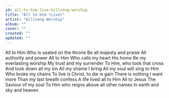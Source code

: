 ```yaml
---
id: all-to-him-live-hillsong-worship
title: "All to Him (Live)"
artist: "Hillsong Worship"
album: ""
cover: ""
created: ""
updated: ""
---
```


All to Him
Who is seated on the throne
Be all majesty and praise
All authority and power
All to Him
Who calls my heart His home
Be my everlasting worship
My trust and my surrender
To Him, who took that cross
And took down all my sin
All my shame I bring
All my soul will sing to Him
Who broke my chains
To live is Christ, to die is gain
There is nothing I want more
Than my last breath confess
A life lived all to Him
All to Jesus
The Saviour of my soul
To Him who reigns above all other names
In earth and sky and heaven